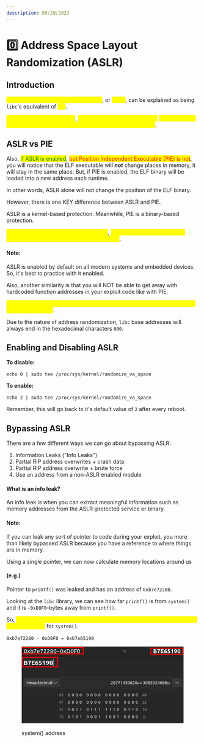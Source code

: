 ```yaml
---
description: 09/20/2023
---
```


# 0️⃣ Address Space Layout Randomization (ASLR)

## Introduction

<mark style="color:yellow;">Address Space Layout Randomization</mark>, or <mark style="color:yellow;">ASLR</mark>, can be explained as being `libc`'s equivalent of <mark style="color:yellow;">PIE</mark>.

<mark style="color:yellow;">Every time you run a binary</mark>, <mark style="color:yellow;">`libc, the stack, and the heap`</mark> <mark style="color:yellow;"></mark><mark style="color:yellow;">will get loaded into a different memory address within your address space</mark>.

## ASLR vs PIE

Also, <mark style="color:green;">if ASLR is enabled</mark>, <mark style="color:red;">but Position Independent Executable (PIE) is not</mark>, you will notice that the ELF executable will _**not**_ change places in memory, it will stay in the same place. But, if PIE is enabled, the ELF binary will be loaded into a new address each runtime.

In other words, ASLR alone will not change the position of the ELF binary.

However, there is one KEY difference between ASLR and PIE.

ASLR is a kernel-based protection. Meanwhile, PIE is a binary-based protection.

<mark style="color:yellow;">ASLR must be configured on the system</mark>, <mark style="color:yellow;">while the binary must be pre-compiled with the PIE memory protection set</mark>.

#### Note:

ASLR is enabled by default on all modern systems and embedded devices. So, it's best to practice with it enabled.

Also, another similarity is that you will NOT be able to get away with hardcoded function addresses in your exploit code like with PIE.

<mark style="color:yellow;">A reliable way of obtaining an ASLR address is by reading the GOT entry of a specific function</mark>.

Due to the nature of address randomization, `libc` base addresses will always end in the hexadecimal characters `000`.

## Enabling and Disabling ASLR

**To disable:**

```
echo 0 | sudo tee /proc/sys/kernel/randomize_va_space
```

**To enable:**

```
echo 2 | sudo tee /proc/sys/kernel/randomize_va_space
```

Remember, this will go back to it's default value of `2` after every reboot.

## Bypassing ASLR

There are a few different ways we can go about bypassing ASLR:

1. Information Leaks ("Info Leaks")
2. Partial RIP address overwrites + crash data
3. Partial RIP address overwrite + brute force
4. Use an address from a non-ASLR enabled module

#### What is an info leak?

An info leak is when you can extract meaningful information such as memory addresses from the ASLR-protected service or binary.

#### Note:

If you can leak any sort of pointer to code during your exploit, you more than likely bypassed ASLR because you have a reference to where things are in memory.

Using a single pointer, we can now calculate memory locations around us

#### (e.g.)

Pointer to `printf()` was leaked and has an address of `0xb7e72280`.

Looking at the `libc` library, we can see how far `printf()` is from `system()` and it is `-0xD0F0`-bytes away from `printf()`.

So, <mark style="color:yellow;">all we need to do is subtract the address and it's offset and we will have a fixed address</mark> for `system()`.

`0xb7e72280 - 0xD0F0 = 0xb7e65190`

<figure><img src="../../.gitbook/assets/image (1) (1) (1) (1) (1).png" alt=""><figcaption><p>system() address</p></figcaption></figure>
